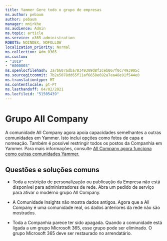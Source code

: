 ```yaml
---
title: Yammer Gere todo o grupo de empresas
ms.author: pebaum
author: pebaum
manager: mnirkhe
ms.audience: Admin
ms.topic: article
ms.service: o365-administration
ROBOTS: NOINDEX, NOFOLLOW
localization_priority: Normal
ms.collection: Adm_O365
ms.custom:
- "1019"
- "6000003"
ms.openlocfilehash: 3a7b607adba78349309d8f2ceb067f0c7493905c
ms.sourcegitcommit: 7b2e5078dd65f11af6650e692a7ea48e91f544e0
ms.translationtype: MT
ms.contentlocale: pt-PT
ms.lasthandoff: 04/02/2021
ms.locfileid: "51505439"
---
```

# <a name="all-company-group"></a>Grupo All Company

A comunidade All Company agora apoia capacidades semelhantes a outras comunidades em Yammer. Isto inclui opções como fotos de capa e nomeação. Também é possível restringir todos os postos da Companhia em Yammer. Para mais informações, consulte [All Company agora funciona como outras comunidades Yammer.](https://docs.microsoft.com/yammer/manage-yammer-groups/yammer-all-company-yammer-community)

## <a name="common-issues-and-solutions"></a>Questões e soluções comuns

- Toda a restrição de personalização ou publicação da Empresa não está disponível para administradores de rede. Abra um pedido de serviço para ativar o moderno grupo All Company.

- A Comunidade Insights não mostra dados antigos. Agora que a All Company é uma comunidade real, os dados anteriores da rede não são mostrados.

- Toda a Companhia parece ter sido apagada. Quando a comunidade está ligada a um grupo Microsoft 365, esse grupo pode ser eliminado. O grupo Microsoft 365 deve ser restaurado no arrendatário.


